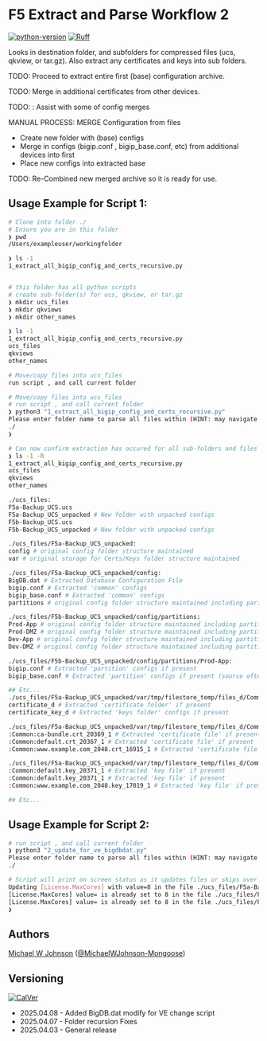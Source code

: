 # F5 Extract and Parse Workflow 2
[![python-version](https://img.shields.io/badge/python-3.13.1-blue)](https://www.python.org/downloads/)
[![Ruff](https://img.shields.io/endpoint?url=https://raw.githubusercontent.com/astral-sh/ruff/main/assets/badge/v2.json)](https://github.com/astral-sh/ruff)

Looks in destination folder, and subfolders for compressed files (ucs, qkview, or tar.gz). Also extract any certificates and keys into sub folders.

TODO: Proceed to extract entire first (base) configuration archive.

TODO: Merge in additional certificates from other devices.

TODO: : Assist with some of config merges

MANUAL PROCESS: MERGE Configuration from files
- Create new folder with (base) configs
- Merge in configs (bigip.conf , bigip_base.conf, etc) from additional devices into first
- Place new configs into extracted base

TODO: Re-Combined new merged archive so it is ready for use.

## Usage Example for Script 1:
```bash
# Clone into folder ./
# Ensure you are in this folder
❯ pwd
/Users/exampleuser/workingfolder

❯ ls -1
1_extract_all_bigip_config_and_certs_recursive.py


# this folder has all python scripts
# create sub-folder(s) for ucs, qkview, or tar.gz
❯ mkdir ucs_files
❯ mkdir qkviews
❯ mkdir other_names

❯ ls -1
1_extract_all_bigip_config_and_certs_recursive.py
ucs_files
qkviews
other_names

# Move/copy files into ucs_files
run script , and call current folder

# Move/copy files into ucs_files
# run script , and call current folder
❯ python3 "1_extract_all_bigip_config_and_certs_recursive.py"
Please enter folder name to parse all files within (HINT: may navigate back a folder with ../FOLDERNAME )
./
❯

# Can now confirm extraction has occured for all sub-folders and files
❯ ls -1 -R
1_extract_all_bigip_config_and_certs_recursive.py
ucs_files
qkviews
other_names

./ucs_files:
F5a-Backup_UCS.ucs
F5a-Backup_UCS_unpacked # New folder with unpacked configs
F5b-Backup_UCS.ucs
F5b-Backup_UCS_unpacked # New folder with unpacked configs

./ucs_files/F5a-Backup_UCS_unpacked:
config # original config folder structure maintained
var # original storage for Certs/Keys folder structure maintained

./ucs_files/F5a-Backup_UCS_unpacked/config:
BigDB.dat # Extracted Database Configuration File
bigip.conf # Extracted 'common' configs
bigip_base.conf # Extracted 'common' configs
partitions # original config folder structure maintained including partitions

./ucs_files/F5b-Backup_UCS_unpacked/config/partitions:
Prod-App # original config folder structure maintained including partitions
Prod-DMZ # original config folder structure maintained including partitions
Dev-App # original config folder structure maintained including partitions
Dev-DMZ # original config folder structure maintained including partitions

./ucs_files/F5b-Backup_UCS_unpacked/config/partitions/Prod-App:
bigip.conf # Extracted 'partition' configs if present
bigip_base.conf # Extracted 'partition' configs if present (source often may not always have a bigip_base.conf)

## Etc...
./ucs_files/F5a-Backup_UCS_unpacked/var/tmp/filestore_temp/files_d/Common_d:
certificate_d # Extracted 'certificate folder' if present
certificate_key_d # Extracted 'keys folder' configs if present

./ucs_files/F5a-Backup_UCS_unpacked/var/tmp/filestore_temp/files_d/Common_d/certificate_d:
:Common:ca-bundle.crt_20369_1 # Extracted 'certificate file' if present
:Common:default.crt_20367_1 # Extracted 'certificate file' if present
:Common:www.example.com_2048.crt_16915_1 # Extracted 'certificate file' if present

./ucs_files/F5a-Backup_UCS_unpacked/var/tmp/filestore_temp/files_d/Common_d/certificate_key_d:
:Common:default.key_20371_1 # Extracted 'key file' if present
:Common:default.key_20371_1 # Extracted 'key file' if present
:Common:www.example.com_2048.key_17019_1 # Extracted 'key file' if present

## Etc...
```

## Usage Example for Script 2:
```bash
# run script , and call current folder
❯ python3 "2_update_for_ve_bigdbdat.py"
Please enter folder name to parse all files within (HINT: may navigate back a folder with ../FOLDERNAME )
./

# Script will print on screen status as it updates files or skips over them (for any BigDB.dat file it finds)
Updating [License.MaxCores] with value=8 in the file ./ucs_files/F5a-Backup_UCS_unpacked/config/BigDB.dat
[License.MaxCores] value= is already set to 8 in the file ./ucs_files/F5a-Backup_UCS_unpacked/config/BigDB.dat
[License.MaxCores] value= is already set to 8 in the file ./ucs_files/F5a-Backup_UCS_unpacked/config/BigDB.dat
❯

```

## Authors
[Michael W Johnson](mailto:michael.johnson2@cdw.com)  ([@MichaelWJohnson-Mongoose](https://github.com/MichaelWJohnson-Mongoose))

## Versioning
[![CalVer](https://img.shields.io/static/v1?label=CalVer&message=YY.0M.0D)](https://calver.org/)

* 2025.04.08 - Added BigDB.dat modify for VE change script
* 2025.04.07 - Folder recursion Fixes
* 2025.04.03 - General release

